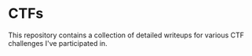 # CTFs

This repository contains a collection  of detailed writeups for various CTF challenges I've participated in.
